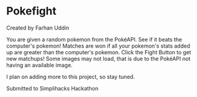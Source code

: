 # Pokefight
Created by Farhan Uddin

You are given a random pokemon from the PokéAPI. See if it beats the computer's pokemon!
Matches are won if all your pokemon's stats added up are greater than the computer's pokemon.
Click the Fight Button to get new matchups! 
Some images may not load, that is due to the PokéAPI not having an available image.

I plan on adding more to this project, so stay tuned.

Submitted to Simplihacks Hackathon
